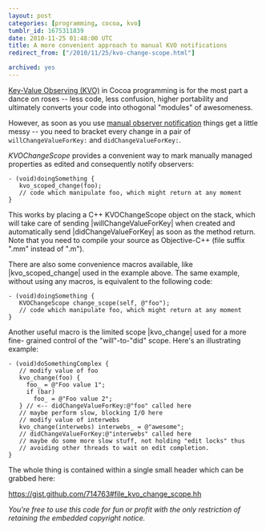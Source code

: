 ```yaml
---
layout: post
categories: [programming, cocoa, kvo]
tumblr_id: 1675311839  
date: 2010-11-25 01:48:00 UTC
title: A more convenient approach to manual KVO notifications
redirect_from: ["/2010/11/25/kvo-change-scope.html"]

archived: yes
---
```


[Key-Value Observing (KVO)](http://developer.apple.com/library/mac/documentation/Cocoa/Conceptual/KeyValueObserving/KeyValueObserving.html) in Cocoa programming is for the most part a dance on roses -- less code, less confusion, higher portability and ultimately converts your code into othogonal "modules" of awesomeness.

However, as soon as you use [manual observer notification](developer.apple.com/library/mac/documentation/Cocoa/Conceptual/KeyValueObserving/Concepts/AutoVsManual.html#//apple_ref/doc/uid/20001844-BAJEAIEE) things get a little messy -- you need to bracket every change in a pair of `willChangeValueForKey:` and `didChangeValueForKey:`.

*KVOChangeScope* provides a convenient way to mark manually managed properties as edited and consequently notify observers:

    - (void)doingSomething {
       kvo_scoped_change(foo);
       // code which manipulate foo, which might return at any moment
    }

This works by placing a C++ KVOChangeScope object on the stack, which will take
care of sending |willChangeValueForKey| when created and automatically send
|didChangeValueForKey| as soon as the method return. Note that you need to
compile your source as Objective-C++ (file suffix ".mm" instead of ".m").

There are also some convenience macros available, like |kvo_scoped_change| used
in the example above. The same example, without using any macros, is equivalent
to the following code:

    - (void)doingSomething {
       KVOChangeScope change_scope(self, @"foo");
       // code which manipulate foo, which might return at any moment
    }

Another useful macro is the limited scope |kvo_change| used for a more fine-
grained control of the "will"-to-"did" scope. Here's an illustrating example:

    - (void)doSomethingComplex {
       // modify value of foo
       kvo_change(foo) {
         foo_ = @"Foo value 1";
         if (bar)
           foo_ = @"Foo value 2";
       } // <-- didChangeValueForKey:@"foo" called here
       // maybe perform slow, blocking I/O here
       // modify value of interwebs
       kvo_change(interwebs) interwebs_ = @"awesome";
       // didChangeValueForKey:@"interwebs" called here
       // maybe do some more slow stuff, not holding "edit locks" thus
       // avoiding other threads to wait on edit completion.
    }

The whole thing is contained within a single small header which can be grabbed here:

<https://gist.github.com/714763#file_kvo_change_scope.hh>

*You're free to use this code for fun or profit with the only restriction of retaining the embedded copyright notice.*
